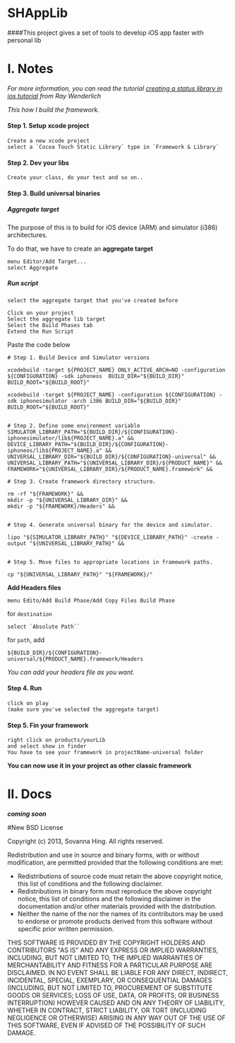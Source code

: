 SHAppLib
========

####This project gives a set of tools to develop iOS app faster with personal lib

# I. Notes

*For more information, you can read the tutorial [creating a status library in ios tutorial](http://www.raywenderlich.com/41377/creating-a-status-library-in-ios-tutorial
) from Ray Wenderlich*

*This how I build the framework.*

#### Step 1. Setup xcode project

	Create a new xcode project
	select a `Cocoa Touch Static Library` type in `Framework & Library`
	
#### Step 2. Dev your libs

	Create your class, do your test and so on..
	
#### Step 3. Build universal binaries

##### Aggregate target
The purpose of this is to build for iOS device (ARM) and simulator (i386) architectures.

To do that, we have to create an **aggregate target**

	menu Editor/Add Target...
	select Aggregate
	
##### Run script

	select the aggregate target that you've created before
	
	Click on your project
	Select the aggregate lib target
	Select the Build Phases tab
	Extend the Run Script
	
Paste the code below

```
# Step 1. Build Device and Simulator versions

xcodebuild -target ${PROJECT_NAME} ONLY_ACTIVE_ARCH=NO -configuration ${CONFIGURATION} -sdk iphoneos  BUILD_DIR="${BUILD_DIR}" BUILD_ROOT="${BUILD_ROOT}"

xcodebuild -target ${PROJECT_NAME} -configuration ${CONFIGURATION} -sdk iphonesimulator -arch i386 BUILD_DIR="${BUILD_DIR}" BUILD_ROOT="${BUILD_ROOT}"


# Step 2. Define some environment variable
SIMULATOR_LIBRARY_PATH="${BUILD_DIR}/${CONFIGURATION}-iphonesimulator/lib${PROJECT_NAME}.a" &&
DEVICE_LIBRARY_PATH="${BUILD_DIR}/${CONFIGURATION}-iphoneos/lib${PROJECT_NAME}.a" &&
UNIVERSAL_LIBRARY_DIR="${BUILD_DIR}/${CONFIGURATION}-universal" &&
UNIVERSAL_LIBRARY_PATH="${UNIVERSAL_LIBRARY_DIR}/${PRODUCT_NAME}" &&
FRAMEWORK="${UNIVERSAL_LIBRARY_DIR}/${PRODUCT_NAME}.framework" &&

# Step 3. Create framework directory structure.

rm -rf "${FRAMEWORK}" &&
mkdir -p "${UNIVERSAL_LIBRARY_DIR}" &&
mkdir -p "${FRAMEWORK}/Headers" &&


# Step 4. Generate universal binary for the device and simulator.

lipo "${SIMULATOR_LIBRARY_PATH}" "${DEVICE_LIBRARY_PATH}" -create -output "${UNIVERSAL_LIBRARY_PATH}" &&


# Step 5. Move files to appropriate locations in framework paths.

cp "${UNIVERSAL_LIBRARY_PATH}" "${FRAMEWORK}/"
```

**Add Headers files**

	menu Edito/Add Build Phase/Add Copy Files Build Phase

for `destination`

	select `Absolute Path``
	
for `path`, add

	${BUILD_DIR}/${CONFIGURATION}-universal/${PRODUCT_NAME}.framework/Headers
	
*You can add your headers file as you want.*

#### Step 4. Run

	click on play
	(make sure you've selected the aggregate target)
	
#### Step 5. Fin your framework

	right click on products/yourLib
	and select show in finder
	You have to see your framework in projectName-universal folder
	
**You can now use it in your project as other classic framework**

# II. Docs

***coming soon***

#New BSD License

Copyright (c) 2013, Sovanna Hing.
All rights reserved.

Redistribution and use in source and binary forms, with or without
modification, are permitted provided that the following conditions are met:
  * Redistributions of source code must retain the above copyright
    notice, this list of conditions and the following disclaimer.
  * Redistributions in binary form must reproduce the above copyright
    notice, this list of conditions and the following disclaimer in the
    documentation and/or other materials provided with the distribution.
  * Neither the name of the <organization> nor the
    names of its contributors may be used to endorse or promote products
    derived from this software without specific prior written permission.

THIS SOFTWARE IS PROVIDED BY THE COPYRIGHT HOLDERS AND CONTRIBUTORS "AS IS" AND
ANY EXPRESS OR IMPLIED WARRANTIES, INCLUDING, BUT NOT LIMITED TO, THE IMPLIED
WARRANTIES OF MERCHANTABILITY AND FITNESS FOR A PARTICULAR PURPOSE ARE
DISCLAIMED. IN NO EVENT SHALL <COPYRIGHT HOLDER> BE LIABLE FOR ANY
DIRECT, INDIRECT, INCIDENTAL, SPECIAL, EXEMPLARY, OR CONSEQUENTIAL DAMAGES
(INCLUDING, BUT NOT LIMITED TO, PROCUREMENT OF SUBSTITUTE GOODS OR SERVICES;
LOSS OF USE, DATA, OR PROFITS; OR BUSINESS INTERRUPTION) HOWEVER CAUSED AND
ON ANY THEORY OF LIABILITY, WHETHER IN CONTRACT, STRICT LIABILITY, OR TORT
(INCLUDING NEGLIGENCE OR OTHERWISE) ARISING IN ANY WAY OUT OF THE USE OF THIS
SOFTWARE, EVEN IF ADVISED OF THE POSSIBILITY OF SUCH DAMAGE.